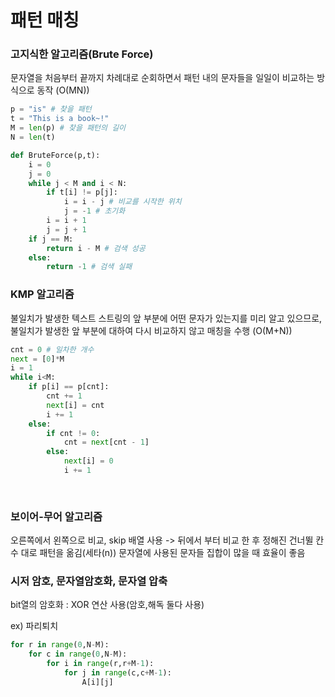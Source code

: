# 패턴 매칭

### 고지식한 알고리즘(Brute Force)

문자열을 처음부터 끝까지 차례대로 순회하면서 패턴 내의 문자들을 일일이 비교하는 방식으로 동작 (O(MN))

```python
p = "is" # 찾을 패턴
t = "This is a book~!"
M = len(p) # 찾을 패턴의 길이
N = len(t)

def BruteForce(p,t):
    i = 0
    j = 0
    while j < M and i < N:
        if t[i] != p[j]:
            i = i - j # 비교를 시작한 위치
            j = -1 # 초기화
        i = i + 1
        j = j + 1
    if j == M:
        return i - M # 검색 성공
    else:
        return -1 # 검색 실패
```



### KMP 알고리즘

불일치가 발생한 텍스트 스트링의 앞 부분에 어떤 문자가 있는지를 미리 알고 있으므로, 불일치가 발생한 앞 부분에 대하여 다시 비교하지 않고 매칭을 수행 (O(M+N))

``` python
cnt = 0 # 일차한 개수
next = [0]*M
i = 1
while i<M:
    if p[i] == p[cnt]:
        cnt += 1
        next[i] = cnt
        i += 1
    else:
        if cnt != 0:
            cnt = next[cnt - 1]
        else:
            next[i] = 0
            i += 1
        
        
```



### 보이어-무어 알고리즘

오른쪽에서 왼쪽으로 비교, skip 배열 사용 -> 뒤에서 부터 비교 한 후 정해진 건너뛸 칸수 대로 패턴을 옮김(세타(n)) 문자열에 사용된 문자들 집합이 많을 때 효율이 좋음



### 시저 암호, 문자열암호화, 문자열 압축

bit열의 암호화 : XOR 연산 사용(암호,해독 둘다 사용)



ex) 파리퇴치

```python
for r in range(0,N-M):
    for c in range(0,N-M):
        for i in range(r,r+M-1):
            for j in range(c,c+M-1):
                A[i][j]          
    
```

